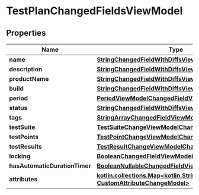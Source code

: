 
# TestPlanChangedFieldsViewModel

## Properties
| Name | Type | Description | Notes |
| ------------ | ------------- | ------------- | ------------- |
| **name** | [**StringChangedFieldWithDiffsViewModel**](StringChangedFieldWithDiffsViewModel.md) |  |  [optional] |
| **description** | [**StringChangedFieldWithDiffsViewModel**](StringChangedFieldWithDiffsViewModel.md) |  |  [optional] |
| **productName** | [**StringChangedFieldWithDiffsViewModel**](StringChangedFieldWithDiffsViewModel.md) |  |  [optional] |
| **build** | [**StringChangedFieldWithDiffsViewModel**](StringChangedFieldWithDiffsViewModel.md) |  |  [optional] |
| **period** | [**PeriodViewModelChangedFieldViewModel**](PeriodViewModelChangedFieldViewModel.md) |  |  [optional] |
| **status** | [**StringChangedFieldWithDiffsViewModel**](StringChangedFieldWithDiffsViewModel.md) |  |  [optional] |
| **tags** | [**StringArrayChangedFieldViewModel**](StringArrayChangedFieldViewModel.md) |  |  [optional] |
| **testSuite** | [**TestSuiteChangeViewModelChangedFieldViewModel**](TestSuiteChangeViewModelChangedFieldViewModel.md) |  |  [optional] |
| **testPoints** | [**TestPointChangeViewModelChangedFieldViewModel**](TestPointChangeViewModelChangedFieldViewModel.md) |  |  [optional] |
| **testResults** | [**TestResultChangeViewModelChangedFieldViewModel**](TestResultChangeViewModelChangedFieldViewModel.md) |  |  [optional] |
| **locking** | [**BooleanChangedFieldViewModel**](BooleanChangedFieldViewModel.md) |  |  [optional] |
| **hasAutomaticDurationTimer** | [**BooleanNullableChangedFieldViewModel**](BooleanNullableChangedFieldViewModel.md) |  |  [optional] |
| **attributes** | [**kotlin.collections.Map&lt;kotlin.String, CustomAttributeChangeModel&gt;**](CustomAttributeChangeModel.md) |  |  [optional] |



